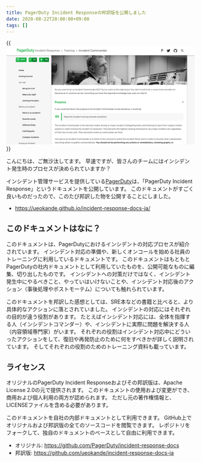 ```yaml
---
title: PagerDuty Incident Responseの邦訳版を公開しました
date: 2020-08-22T20:00:00+09:00
tags: []
---
```


{{<img alt="PagerDuty Incident Responseのスクリーンショット" src="screenshot.png">}}

こんにちは、ご無沙汰してます。
早速ですが、皆さんのチームにはインシデント発生時のプロセスが決められていますか？

インシデント管理サービスを提供している[PagerDuty][]は、「PagerDuty Incident Response」というドキュメントを公開しています。
このドキュメントがすごく良いものだったので、このたび邦訳した物を公開することにしました。

- https://ueokande.github.io/incident-response-docs-ja/

## このドキュメントはなに？

このドキュメントは、PagerDutyにおけるインシデントの対応プロセスが紹介されています。
インシデント対応の準備や、新しくオンコールを始める社員のトレーニングに利用しているドキュメントです。
このドキュメントはもともとPagerDutyの社内ドキュメントとして利用していたものを、公開可能なものに編集、切り出したものです。
インシデントへの対策だけではなく、インシデント発生中にやるべきこと、やっていはいけないことや、インシデント対応後のアクション（事後処理やポストモーテム）についても触れられています。

このドキュメントを邦訳した感想としては、SRE本などの書籍と比べると、より具体的なアクションに落とされていました。
インシデントの対応にはそれぞれの目的が違う役割があります。
たとえばインシデント対応には、全体を指揮する人（インシデントコマンダー）や、インシデントに実際に問題を解決する人（内容領域専門家）がいます。
それぞれの役割はインシデント対応中にどういったアクションをして、復旧や再発防止のために何をすべきかが詳しく説明されています。
そしてそれぞれの役割のためのトレーニング資料も載っています。

## ライセンス

オリジナルのPagerDuty Incident Responseおよびその邦訳版は、Apache License 2.0の元で提供されます。
このドキュメントの使用および変更ができ、商用および個人利用の両方が認められます。
ただし元の著作権情報と、LICENSEファイルを含める必要があります。


このドキュメントを自社の内部ドキュメントとして利用できます。
GitHub上でオリジナルおよび邦訳版の全てのソースコードを閲覧できます。
レポジトリをフォークして、独自のドキュメントのベースとして自由に利用できます。

- オリジナル: https://github.com/PagerDuty/incident-response-docs
- 邦訳版: https://github.com/ueokande/incident-response-docs-ja

[PagerDuty]: https://www.pagerduty.com/
